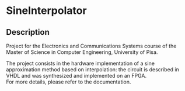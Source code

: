 # SineInterpolator

## Description
Project for the Electronics and Communications Systems course of the Master of Science in Computer Engineering, University of Pisa.

The project consists in the hardware implementation of a sine approximation method based on interpolation: the circuit is described in VHDL and was synthesized and implemented on an FPGA.  
For more details, please refer to the documentation.
